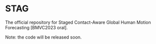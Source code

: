 # STAG
The official repository for Staged Contact-Aware Global Human Motion Forecasting [BMVC2023 oral].

Note: the code will be released soon.
